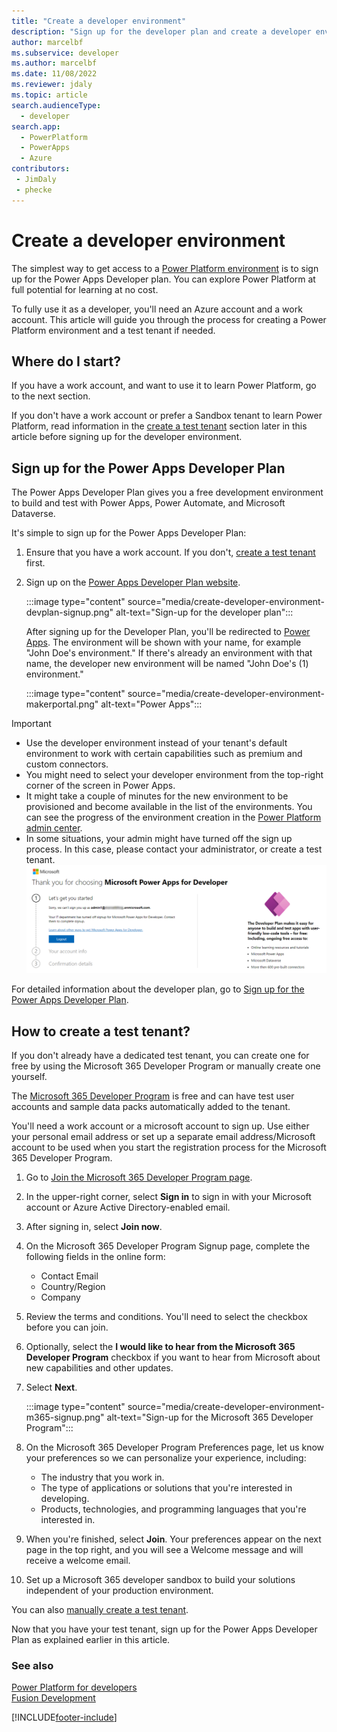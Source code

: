 ```yaml
---
title: "Create a developer environment"
description: "Sign up for the developer plan and create a developer environment"
author: marcelbf
ms.subservice: developer
ms.author: marcelbf
ms.date: 11/08/2022
ms.reviewer: jdaly
ms.topic: article
search.audienceType: 
  - developer
search.app: 
  - PowerPlatform
  - PowerApps
  - Azure
contributors:
 - JimDaly
 - phecke 
---
```


# Create a developer environment

The simplest way to get access to a [Power Platform environment](/power-platform/admin/environments-overview) is to sign up for the Power Apps Developer plan. You can explore Power Platform at full potential for learning at no cost.

To fully use it as a developer, you'll need an Azure account and a work account. This article will guide you through the process for creating a Power Platform environment and a test tenant if needed.

## Where do I start?

If you have a work account, and want to use it to learn Power Platform, go to the next section.

If you don't have a work account or prefer a Sandbox tenant to learn Power Platform, read information in the [create a test tenant](#how-to-create-a-test-tenant) section later in this article before signing up for the developer environment.

## Sign up for the Power Apps Developer Plan

The Power Apps Developer Plan gives you a free development environment to build and test with Power Apps, Power Automate, and Microsoft Dataverse.

It's simple to sign up for the Power Apps Developer Plan:

1. Ensure that you have a work account. If you don't, [create a test tenant](#how-to-create-a-test-tenant) first.
2. Sign up on the [Power Apps Developer Plan website](https://aka.ms/PowerAppsDevPlan).

    :::image type="content" source="media/create-developer-environment-devplan-signup.png" alt-text="Sign-up for the developer plan":::

    After signing up for the Developer Plan, you'll be redirected to [Power Apps](https://make.powerapps.com). The environment will be shown with your name, for example "John Doe's environment." If there's already an environment with that name, the developer new environment will be named "John Doe's (1) environment."

    :::image type="content" source="media/create-developer-environment-makerportal.png" alt-text="Power Apps":::

> [!IMPORTANT]
>
> - Use the developer environment instead of your tenant's default environment to work with certain capabilities such as premium and custom connectors.
> - You might need to select your developer environment from the top-right corner of the screen in Power Apps.
> - It might take a couple of minutes for the new environment to be provisioned and become available in the list of the environments. You can see the progress of the environment creation in the [Power Platform admin center](https://admin.powerplatform.com).
> - In some situations, your admin might have turned off the sign up process. In this case, please contact your administrator, or create a test tenant.
> ![Viral Blocked.](media/create-developer-environment-viralblocked.png "Viral Blocked")

For detailed information about the developer plan, go to [Sign up for the Power Apps Developer Plan](/power-apps/maker/developer-plan).

## How to create a test tenant?

If you don't already have a dedicated test tenant, you can create one for free by using the Microsoft 365 Developer Program or manually create one yourself.

The [Microsoft 365 Developer Program](/office/developer-program/microsoft-365-developer-program) is free and can have test user accounts and sample data packs automatically added to the tenant.

You'll need a work account or a microsoft account to sign up. Use either your personal email address or set up a separate email address/Microsoft account to be used when you start the registration process for the Microsoft 365 Developer Program.

1. Go to [Join the Microsoft 365 Developer Program page](https://developer.microsoft.com/en-us/microsoft-365/dev-program).
2. In the upper-right corner, select **Sign in** to sign in with your Microsoft account or Azure Active Directory-enabled email.
3. After signing in, select **Join now**.
4. On the Microsoft 365 Developer Program Signup page, complete the following fields in the online form:
    - Contact Email
    - Country/Region
    - Company
5. Review the terms and conditions. You'll need to select the checkbox before you can join.
6. Optionally, select the **I would like to hear from the Microsoft 365 Developer Program** checkbox if you want to hear from Microsoft about new capabilities and other updates.
7. Select **Next**.
    
    :::image type="content" source="media/create-developer-environment-m365-signup.png" alt-text="Sign-up for the Microsoft 365 Developer Program":::
    
8. On the Microsoft 365 Developer Program Preferences page, let us know your preferences so we can personalize your experience, including:
    - The industry that you work in.
    - The type of applications or solutions that you're interested in developing.
    - Products, technologies, and programming languages that you're interested in.
9. When you're finished, select **Join**. Your preferences appear on the next page in the top right, and you will see a Welcome message and will receive a welcome email.
10. Set up a Microsoft 365 developer sandbox to build your solutions independent of your production environment.

You can also [manually create a test tenant](/azure/active-directory/develop/quickstart-create-new-tenant).

Now that you have your test tenant, sign up for the Power Apps Developer Plan as explained earlier in this article.

### See also

[Power Platform for developers](get-started.md)<br/>
[Fusion Development](fusion-development.md)<br/>

[!INCLUDE[footer-include](../includes/footer-banner.md)]
